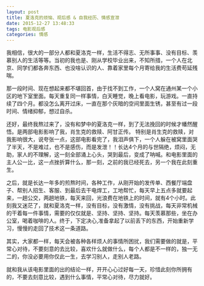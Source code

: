 ```yaml
---
layout: post
title: 夏洛克的烦恼、观后感 & 自我经历、情感宣泄
date: 2015-12-27 13:48:33
tags: 电影观后感
categories: 情感
---
```


我相信，很大的一部分人都和夏洛克一样，生活不得志、无所事事、没有目标、羡慕别人的生活等等。当初的我也是、刚从学校毕业出来，不知所措，一个人在北京、同学们都各奔东西、也没啥认识的人、靠着家里每个月寄给我的生活费苟延残喘。

那一段时间、现在想起来都不堪回首，由于找不到工作，一个人窝在通州某一个小区的地下室里面。每天重复同一样事情，白天睡觉，晚上看电影，玩游戏。一直持续了四个月。都没怎么离开过床，一直在那个灰暗的空间里面生锈，甚至有过一段时间、情绪抑郁，想过自杀。

还好，最终我熬过来了，没有和梦中的夏洛克一样，到了无法挽回的时候才幡然醒悟。是两部电影影响了我，肖生克的救赎、阿甘正传。 特别是肖生克的救赎，对我影响很大，说夸张一点，这部电影看完了，我泪声俱下，一个人躲在被窝里面哭了半天，不是难过，也不是感伤，而是发泄！！长达4个月的与世隔绝，烦闷，无助，家人的不理解，这一刻全部涌上心头，哭到最后，变成了呐喊。和电影里面的主人公一比，这一点挫折算什么，那一刻，之前的我已经死去，另一个我在此刻重生。

之后，就是长达一年多的煎熬时间，各种工作，从刚开始的发传单、西餐厅端盘子、帮别人招生、客服、到最后去干电焊工，工地帮忙，每天早上五点多就要起来，一趟公交，两趟地铁，每天来回，光浪费在地铁上的时间，就有4个小时。此刻我又迷茫了，就和夏洛克一样，没有目标，没有激情，没有挑战，每天非常机械的干着每一件事情，需要的仅仅就是、坚持、坚持、坚持。每天羡慕那些，坐在办公室，喝着咖啡的人。终于，下定决心,准备拿起了以前丢下的东西，开始重新学习，慢慢的走回了技术这一条道路。

其实，大家都一样，每天会被各种各样烦人的事情所困扰，我们需要做的就是，平常心对待，不要刻意的去比较，喜欢什么就做什么，每个人都是不一样的，独一无二的，你没必要用你仅此一生，去学习别人，走别人老路。

就和我从该电影里面的出的结论一样，开开心心过好每一天，珍惜此刻你所拥有的，不要去刻意比较，遇到什么事情，平常心对待，尽力就好。


